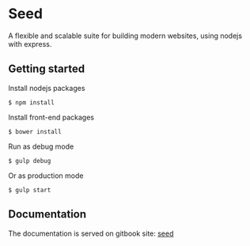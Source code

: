 # Seed

A flexible and scalable suite for building modern websites, using nodejs with express.

## Getting started

Install nodejs packages

```
$ npm install
```

Install front-end packages

```
$ bower install
```

Run as debug mode

```
$ gulp debug
```

Or as production mode

```
$ gulp start
```

## Documentation

The documentation is served on gitbook site: [seed](https://www.gitbook.com/book/gocreating/seed)